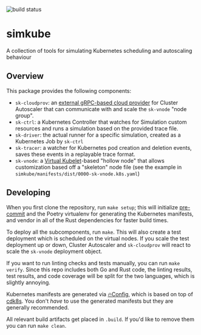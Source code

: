 ![build status](https://github.com/acrlabs/simkube/actions/workflows/verify.yml/badge.svg)

# simkube

A collection of tools for simulating Kubernetes scheduling and autoscaling behaviour

## Overview

This package provides the following components:

- `sk-cloudprov`: an [external gRPC-based cloud provider](https://github.com/kubernetes/autoscaler/tree/master/cluster-autoscaler/cloudprovider/externalgrpc)
  for Cluster Autoscaler that can communicate with and scale the `sk-vnode` "node group".
- `sk-ctrl`: a Kubernetes Controller that watches for Simulation custom resources and runs a simulation based on the
  provided trace file.
- `sk-driver`: the actual runner for a specific simulation, created as a Kubernetes Job by `sk-ctrl`
- `sk-tracer`: a watcher for Kubernetes pod creation and deletion events, saves these events in a replayable trace
  format.
- `sk-vnode`: a [Virtual Kubelet](https://virtual-kubelet.io)-based "hollow node" that allows customization based off a
  "skeleton" node file (see the example in `simkube/manifests/dist/0000-sk-vnode.k8s.yaml`)

## Developing

When you first clone the repository, run `make setup`; this will initialize [pre-commit](https://pre-commit.com) and the
Poetry virtualenv for generating the Kubernetes manifests, and vendor in all of the Rust dependencies for faster build
times.

To deploy all the subcomponents, run `make`.  This will also create a test deployment which is scheduled on the
virtual nodes.  If you scale the test deployment up or down, Cluster Autoscaler and `sk-cloudprov` will react to scale
the `sk-vnode` deployment object.

If you want to run linting checks and tests manually, you can run `make verify`.  Since this repo includes both Go and
Rust code, the linting results, test results, and code coverage will be split for the two languages, which is slightly
annoying.

Kubernetes manifests are generated via [🔥Config](https://github.com/acrlabs/fireconfig), which is based on top of
[cdk8s](https://cdk8s.io).  You don't _have_ to use the generated manifests but they are generally recommended.

All relevant build artifacts get placed in `.build`.  If you'd like to remove them you can run `make clean`.
